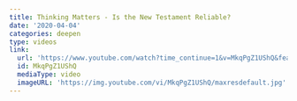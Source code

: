 ```yaml
---
title: Thinking Matters - Is the New Testament Reliable?
date: '2020-04-04'
categories: deepen
type: videos
link:
  url: 'https://www.youtube.com/watch?time_continue=1&v=MkqPgZ1UShQ&feature=emb_logo'
  id: MkqPgZ1UShQ
  mediaType: video
  imageURL: 'https://img.youtube.com/vi/MkqPgZ1UShQ/maxresdefault.jpg'
---
```

